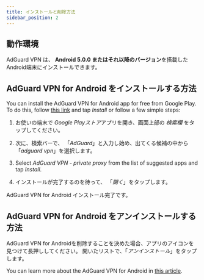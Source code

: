 ```yaml
---
title: インストールと削除方法
sidebar_position: 2
---
```


## 動作環境

AdGuard VPN は、 **Android 5.0.0 またはそれ以降のバージョン**を搭載したAndroid端末にインストールできます。

## AdGuard VPN for Android をインストールする方法

You can install the AdGuard VPN for Android app for free from Google Play. To do this, follow [this link](https://play.google.com/store/apps/details?id=com.adguard.vpn) and tap *Install* or follow a few simple steps:

1. お使いの端末で *Google Playストア*アプリを開き、画面上部の *検索欄* をタップしてください。

2. 次に、検索バーで、 「*AdGuard*」と入力し始め、出てくる候補の中から「*adguard vpn*」を選択します。

3. Select *AdGuard VPN - private proxy* from the list of suggested apps and tap *Install*.

4. インストールが完了するのを待って、 「*開く*」をタップします。

AdGuard VPN for Android インストール完了です。

## AdGuard VPN for Android をアンインストールする方法

AdGuard VPN for Androidを削除することを決めた場合、アプリのアイコンを見つけて長押ししてください。 開いたリストで、「*アンインストール*」をタップします。

You can learn more about the AdGuard VPN for Android in [this article](/adguard-vpn-for-android/overview).
